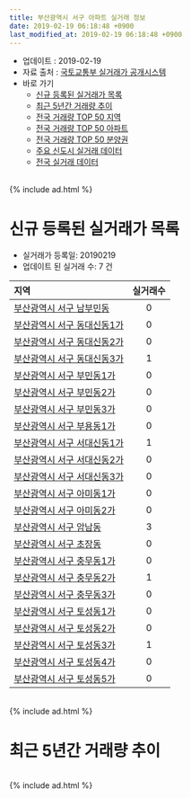 ```yaml
---
title: 부산광역시 서구 아파트 실거래 정보
date: 2019-02-19 06:18:48 +0900
last_modified_at: 2019-02-19 06:18:48 +0900
---
```


* 업데이트 : 2019-02-19
* 자료 출처 : [국토교통부 실거래가 공개시스템](http://rt.molit.go.kr)
* 바로 가기
    * [신규 등록된 실거래가 목록](#신규-등록된-실거래가-목록)
    * [최근 5년간 거래량 추이](#최근-5년간-거래량-추이)
    * [전국 거래량 TOP 50 지역](https://inasie.github.io/apt-trade-info/최근-3개월-전국에서-가장-거래가-많이-발생한-지역)
    * [전국 거래량 TOP 50 아파트](https://inasie.github.io/apt-trade-info/최근-3개월-전국에서-가장-거래가-많이-발생한-아파트)
    * [전국 거래량 TOP 50 분양권](https://inasie.github.io/apt-trade-info/최근-3개월-전국에서-가장-거래가-많이-발생한-분양권)
    * [주요 신도시 실거래 데이터](https://inasie.github.io/apt-trade-info/주요-신도시)
    * [전국 실거래 데이터](https://inasie.github.io/apt-trade-info/전국)

<br>
{% include ad.html %}
<br>

# 신규 등록된 실거래가 목록
* 실거래가 등록일: 20190219
* 업데이트 된 실거래 수: 7 건


|지역|실거래수|
|:---|:---:|
|[부산광역시 서구 남부민동](https://inasie.github.io/apt-trade-info/부산광역시-서구-남부민동)|0|
|[부산광역시 서구 동대신동1가](https://inasie.github.io/apt-trade-info/부산광역시-서구-동대신동1가)|0|
|[부산광역시 서구 동대신동2가](https://inasie.github.io/apt-trade-info/부산광역시-서구-동대신동2가)|0|
|[부산광역시 서구 동대신동3가](https://inasie.github.io/apt-trade-info/부산광역시-서구-동대신동3가)|1|
|[부산광역시 서구 부민동1가](https://inasie.github.io/apt-trade-info/부산광역시-서구-부민동1가)|0|
|[부산광역시 서구 부민동2가](https://inasie.github.io/apt-trade-info/부산광역시-서구-부민동2가)|0|
|[부산광역시 서구 부민동3가](https://inasie.github.io/apt-trade-info/부산광역시-서구-부민동3가)|0|
|[부산광역시 서구 부용동1가](https://inasie.github.io/apt-trade-info/부산광역시-서구-부용동1가)|0|
|[부산광역시 서구 서대신동1가](https://inasie.github.io/apt-trade-info/부산광역시-서구-서대신동1가)|1|
|[부산광역시 서구 서대신동2가](https://inasie.github.io/apt-trade-info/부산광역시-서구-서대신동2가)|0|
|[부산광역시 서구 서대신동3가](https://inasie.github.io/apt-trade-info/부산광역시-서구-서대신동3가)|0|
|[부산광역시 서구 아미동1가](https://inasie.github.io/apt-trade-info/부산광역시-서구-아미동1가)|0|
|[부산광역시 서구 아미동2가](https://inasie.github.io/apt-trade-info/부산광역시-서구-아미동2가)|0|
|[부산광역시 서구 암남동](https://inasie.github.io/apt-trade-info/부산광역시-서구-암남동)|3|
|[부산광역시 서구 초장동](https://inasie.github.io/apt-trade-info/부산광역시-서구-초장동)|0|
|[부산광역시 서구 충무동1가](https://inasie.github.io/apt-trade-info/부산광역시-서구-충무동1가)|0|
|[부산광역시 서구 충무동2가](https://inasie.github.io/apt-trade-info/부산광역시-서구-충무동2가)|1|
|[부산광역시 서구 충무동3가](https://inasie.github.io/apt-trade-info/부산광역시-서구-충무동3가)|0|
|[부산광역시 서구 토성동1가](https://inasie.github.io/apt-trade-info/부산광역시-서구-토성동1가)|0|
|[부산광역시 서구 토성동2가](https://inasie.github.io/apt-trade-info/부산광역시-서구-토성동2가)|0|
|[부산광역시 서구 토성동3가](https://inasie.github.io/apt-trade-info/부산광역시-서구-토성동3가)|1|
|[부산광역시 서구 토성동4가](https://inasie.github.io/apt-trade-info/부산광역시-서구-토성동4가)|0|
|[부산광역시 서구 토성동5가](https://inasie.github.io/apt-trade-info/부산광역시-서구-토성동5가)|0|


<br>
{% include ad.html %}
<br>

# 최근 5년간 거래량 추이


<div style="width:100%;">
    <canvas id="deal_progress" height="200"></canvas>
</div>

<script>
new Chart(document.getElementById("deal_progress"), {
    type: 'line',
    data: {
        labels: ['201402','201403','201404','201405','201406','201407','201408','201409','201410','201411','201412','201501','201502','201503','201504','201505','201506','201507','201508','201509','201510','201511','201512','201601','201602','201603','201604','201605','201606','201607','201608','201609','201610','201611','201612','201701','201702','201703','201704','201705','201706','201707','201708','201709','201710','201711','201712','201801','201802','201803','201804','201805','201806','201807','201808','201809','201810','201811','201812','201901','201902'],
        datasets: [{
            label: '매매',
            pointRadius: 1,
            data: [76, 99, 69, 49, 50, 47, 38, 85, 74, 55, 63, 72, 45, 104, 77, 74, 76, 62, 54, 76, 82, 63, 50, 55, 159, 86, 90, 60, 82, 78, 67, 62, 96, 68, 51, 58, 80, 88, 161, 70, 76, 57, 48, 52, 49, 57, 43, 103, 72, 102, 100, 151, 69, 54, 60, 69, 85, 50, 87, 72, 19],
            borderColor: "rgba(255, 201, 14, 1)",
            backgroundColor: "rgba(255, 201, 14, 0.5)",
            fill: false,
            lineTension: 0
        },{
            label: '전월세',
            pointRadius: 1,
            data: [42, 46, 23, 21, 28, 16, 31, 24, 53, 41, 41, 48, 57, 47, 43, 36, 23, 100, 59, 19, 41, 30, 29, 42, 66, 59, 35, 24, 17, 19, 33, 20, 33, 33, 35, 37, 54, 36, 44, 28, 35, 43, 99, 25, 31, 22, 25, 49, 82, 73, 62, 60, 67, 74, 86, 62, 55, 50, 55, 64, 22],
            borderColor: "rgba(0, 141, 185, 1)",
            backgroundColor: "rgba(0, 141, 185, 0.5)",
            fill: false,
            lineTension: 0
        }
        ]
    },
    options: {
        responsive: true,
        title: {
            display: false
        },
        tooltips: {
            mode: 'index',
            intersect: false
        },
        hover: {
            mode: 'nearest',
            intersect: true
        },
        scales: {
            xAxes: [{
                display: true,
                scaleLabel: {
                    display: true,
                    labelString: '년/월'
                }
            }],
            yAxes: [{
                display: true,
                ticks: {
                    suggestedMin: 0,
                },
                scaleLabel: {
                    display: true,
                    labelString: '실거래 수'
                }
            }]
        }
    }
});

</script>


<br>
{% include ad.html %}
<br>

